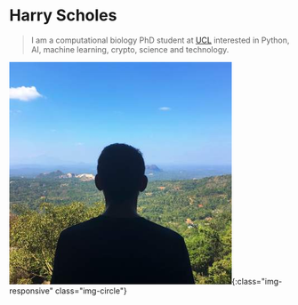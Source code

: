 # Harry Scholes

> I am a computational biology PhD student at [UCL](https://www.ucl.ac.uk/) interested in Python, AI, machine learning, crypto, science and technology.

![me](/assets/img/me.jpg){:class="img-responsive" class="img-circle"}
